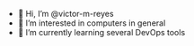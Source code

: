 - 👋 Hi, I’m @victor-m-reyes
- 👀 I’m interested in computers in general
- 🌱 I’m currently learning several DevOps tools
<!---
victor-m-reyes/victor-m-reyes is a ✨ special ✨ repository because its `README.md` (this file) appears on your GitHub profile.
You can click the Preview link to take a look at your changes.
--->
